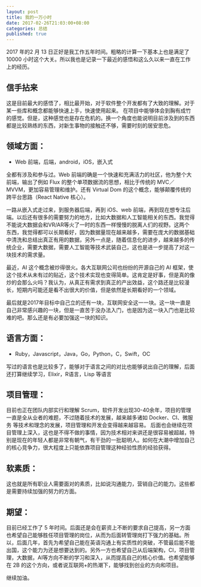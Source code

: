 ```yaml
---
layout: post
title: 我的一万小时
date: 2017-02-26T21:03:00+08:00
categories: 总结
published: true
---
```



2017 年的2 月 13 日正好是我工作五年时间。粗略的计算一下基本上也是满足了 10000 小时这个大关。所以我也是记录一下最近的感悟和这么久以来一直在工作上的经历。

 

## 信手拈来
这是目前最大的感悟了，相比最开始，对于软件整个开发都有了大致的理解。对于某一些库和概念都能够快速上手，快速使用起来。
在项目中能够体会到胸有成竹的感觉。但是，这种感觉也是存在危机的。换一个角度也能说明目前涉及到的东西都是比较熟练的东西，对新生事物的接触还不够，需要时刻的居安思危。


## 领域方面：

* Web 前端，后端，android，iOS，嵌入式
    
全都有涉及和参与过。Web 前端的确是一个快速和充满活力的社区，他为整个大前端，输出了例如 Flux 的整个单项数据流的思想，相比于传统的 MVC／MVVM，更加容易管理和维护。还有 Virtual Dom 的这个概念，能够颠覆传统的跨平台思路（React Native 核心）。

一路从嵌入式走过来，到服务器后端，再到 iOS、web 前端，再到现在想专注后端。以后还有很多的需要努力的地方，比如大数据和人工智能相关的东西。我觉得不能说大数据会和VR/AR等火了一时的东西一样慢慢的脱离人们的视野。这两个东西，我觉得都可以长期看好，因为数据量现在越来越多，需要在庞大的数据基础中清洗和总结出真正有用的数据，另外一点是，随着信息化的进步，越来越多的传统企业，需要大数据，需要人工智能等技术武装自己，这也是进一步提高了对这一块技术的需求量。

最近，AI 这个概念被炒得很火。各大互联网公司也纷纷的开源自己的 AI 框架，使这个技术从未有过的贴近，这个技术实现也变得简单。这肯定是好事，但是真的像炒的会那么火吗？我认为，从真正有需求到真正的产出效益，这个路还是比较漫长，短期内可能还是看不出很大的价值，但是依然是长期看好的一个领域。

最后就是2017年目标中自己立的还有一块，互联网安全这一一块。这一块一直是自己非常感兴趣的一块，但是一直苦于没办法入门，也是因为这一块入门也是比较难的吧。那么还是有必要加强这一块的知识。

 

## 语言方面：

* Ruby，Javascript，Java，Go，Python，C，Swift，OC

写过的语言也是比较多了，能够对于语言之间的对比也能够说出自己的理解，后面还打算继续学习，Elixir，R语言，Lisp 等语言

 

## 项目管理：

目前也正在团队内部实行和理解 Scrum，软件开发出现30-40余年，项目的管理一直是全从业者的难题，不过随着技术的发展，越来越多诸如 Docker、CI、微服务 等技术和理念的发展，项目管理和开发会变得越来越容易。
后面也会继续在项目管理上深入，这也是不得不做的事情，因为技术相对来讲还是很容易被超越，特别是现在的年轻人都是非常有朝气，有干劲的一批聪明人。如何在大潮中增加自己的核心竞争力，很大程度上只能依靠项目管理这种经验性质的经验获得。

 

## 软素质：

这也就是所有职业人需要面对的素质，比如说沟通能力，营销自己的能力。这些都是需要持续加强的努力的方面。

 

## 期望：

目前已经工作了 5 年时间。后面还是会在薪资上不断的要求自己提高，另一方面也希望自己能够胜任项目管理的岗位，从而为后面转管理岗打下强力的基础。所以，后面几年，首先为希望自己能在英语沟通上有实质性的突破，不管最后能不能出国，这个能力为还是想要达到的。另外一方也希望自己从后端架构，CI，项目管理，大数据，AI等方向不断的学习和深入，从而提高自己的核心价值。也希望能够在 2B 的这个方向，或者说互联网+的热潮下，能够找到创业的方向和项目。

 

继续加油。

 


